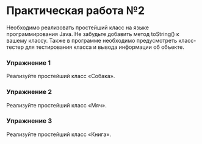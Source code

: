 <h1>Практическая работа №2</h1>
<p>Необходимо реализовать простейший класс на языке программирования Java. Не забудьте добавить метод toString() к вашему классу. Также в программе необходимо предусмотреть класс-тестер для тестирования класса и вывода информации об объекте.</p>
<h3>Упражнение 1</h3>
<p>Реализуйте простейший класс «Cобака».</p>
<h3>Упражнение 2</h3>
<p>Реализуйте простейший класс «Мяч».</p>
<h3>Упражнение 3</h3>
<p>Реализуйте простейший класс «Книга».</p>
